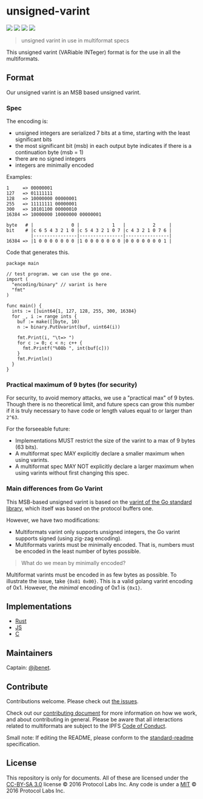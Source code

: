 # unsigned-varint

[![](https://img.shields.io/badge/made%20by-Protocol%20Labs-blue.svg?style=flat-square)](https://protocol.ai)
[![](https://img.shields.io/badge/project-multiformats-blue.svg?style=flat-square)](https://github.com/multiformats/multiformats)
[![](https://img.shields.io/badge/freenode-%23ipfs-blue.svg?style=flat-square)](https://webchat.freenode.net/?channels=%23ipfs)
[![](https://img.shields.io/badge/readme%20style-standard-brightgreen.svg?style=flat-square)](https://github.com/RichardLitt/standard-readme)

> unsigned varint in use in multiformat specs

This unsigned varint (VARiable INTeger) format is for the use in all the multiformats.

## Format

Our unsigned varint is an MSB based unsigned varint.

### Spec

The encoding is:
- unsigned integers are serialized 7 bits at a time, starting with the least significant bits
- the most significant bit (msb) in each output byte indicates if there is a continuation byte (msb = 1)
- there are no signed integers
- integers are minimally encoded

Examples: 

```
1     => 00000001
127   => 01111111
128   => 10000000 00000001
255   => 11111111 00000001
300   => 10101100 00000010
16384 => 10000000 10000000 00000001
```

```
byte   # |              0 |            1   |          2     |
bit    # |c 6 5 4 3 2 1 0 |c 5 4 3 2 1 0 7 |c 4 3 2 1 0 7 6 |
         |----------------|----------------|----------------|
16384 => |1 0 0 0 0 0 0 0 |1 0 0 0 0 0 0 0 |0 0 0 0 0 0 0 1 |
```

Code that generates this.
```
package main

// test program. we can use the go one.
import (
  "encoding/binary" // varint is here
  "fmt"
)

func main() {
  ints := []uint64{1, 127, 128, 255, 300, 16384}
  for _, i := range ints {
    buf := make([]byte, 10)
    n := binary.PutUvarint(buf, uint64(i))

    fmt.Print(i, "\t=> ")
    for c := 0; c < n; c++ {
      fmt.Printf("%08b ", int(buf[c]))
    }
    fmt.Println()
  }
}
```



### Practical maximum of 9 bytes (for security)

For security, to avoid memory attacks, we use a "practical max" of 9 bytes. Though there is no theoretical limit, and future specs can grow this number if it is truly necessary to have code or length values equal to or larger than `2^63`.

For the forseeable future:

- Implementations MUST restrict the size of the varint to a max of 9 bytes (63 bits).
- A multiformat spec MAY explicitly declare a smaller maximum when using varints.
- A multiformat spec MAY NOT explicitly declare a larger maximum when using varints without first changing this spec.

### Main differences from Go Varint

This MSB-based unsigned varint is based on the [varint of the Go standard library](https://golang.org/src/encoding/binary/varint.go), which itself was based on the protocol buffers one.

However, we have two modifications:

- Multiformats varint only supports unsigned integers, the Go varint supports signed (using zig-zag encoding).
- Multiformats varints must be minimally encoded. That is, numbers must be encoded in the least number of bytes possible.

> What do we mean by minimally encoded?

Multiformat varints must be encoded in as few bytes as possible. To illustrate
the issue, take `{0x81 0x00}`. This is a valid golang varint encoding of 0x1.
However, the _minimal_ encoding of 0x1 is `{0x1}`.

## Implementations

* [Rust](https://github.com/paritytech/unsigned-varint)
* [JS](https://github.com/chrisdickinson/varint)
* [C](https://github.com/Jorropo/c-ipfs#unsigned-varuint)

## Maintainers

Captain: [@jbenet](https://github.com/jbenet).

## Contribute

Contributions welcome. Please check out [the issues](https://github.com/multiformats/unsigned-varint/issues).

Check out our [contributing document](https://github.com/multiformats/multiformats/blob/master/contributing.md) for more information on how we work, and about contributing in general. Please be aware that all interactions related to multiformats are subject to the IPFS [Code of Conduct](https://github.com/ipfs/community/blob/master/code-of-conduct.md).

Small note: If editing the README, please conform to the [standard-readme](https://github.com/RichardLitt/standard-readme) specification.

## License

This repository is only for documents. All of these are licensed under the [CC-BY-SA 3.0](https://ipfs.io/ipfs/QmVreNvKsQmQZ83T86cWSjPu2vR3yZHGPm5jnxFuunEB9u) license © 2016 Protocol Labs Inc. Any code is under a [MIT](LICENSE) © 2016 Protocol Labs Inc.
